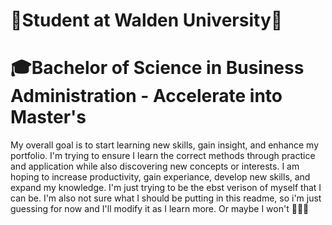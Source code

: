 # 🌟Student at Walden University🌟
# 🎓Bachelor of Science in Business Administration - Accelerate into Master's

My overall goal is to start learning new skills, gain insight, and enhance my portfolio. I'm trying to ensure I learn the correct methods through practice and application while also discovering new concepts or interests. I am hoping to increase productivity, gain experiance, develop new skills, and expand my knowledge. I'm just trying to be the ebst verison of myself that I can be. 
    I'm also not sure what I should be putting in this readme, so i'm just guessing for now and I'll modify it as I learn more. Or maybe I won't 🤣🤷‍♀️
